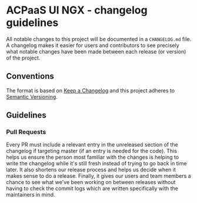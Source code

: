 # ACPaaS UI NGX - changelog guidelines

All notable changes to this project will be documented in a `CHANGELOG.md` file. A changelog makes it easier for users and contributors to see precisely what notable changes have been made between each release (or version) of the project.

## Conventions

The format is based on [Keep a Changelog](http://keepachangelog.com/en/1.0.0/)
and this project adheres to [Semantic Versioning](http://semver.org/spec/v2.0.0.html).

## Guidelines

### Pull Requests
Every PR must include a relevant entry in the unreleased section of the changelog if targeting master (if an entry is needed for the code). This helps us ensure the person most familiar with the changes is helping to write the changelog while it's still fresh instead of trying to go back in time later. It also shortens our release process and helps us decide when it makes sense to do a release. Finally, it gives our users and team members a chance to see what we've been working on between releases without having to check the commit logs which are written specifically with the maintainers in mind.

